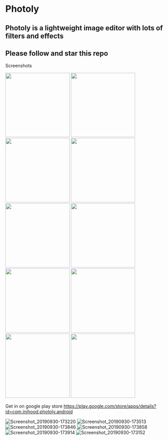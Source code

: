 # Photoly
## Photoly is a lightweight image editor with lots of filters and effects
## Please follow and star this repo

Screenshots

<p float="left">
  <img src="https://user-images.githubusercontent.com/15949588/80279598-b7af0980-86f6-11ea-84c6-be37e8ad5b5e.png" width="200"/>
  <img src="https://user-images.githubusercontent.com/15949588/80279599-baa9fa00-86f6-11ea-838f-1b57d16d7583.png" width="200" /> 
  <img src="https://user-images.githubusercontent.com/15949588/80279601-bd0c5400-86f6-11ea-9512-4d7f8a3dd7dd.png" width="200" /> 
  <img src="https://user-images.githubusercontent.com/15949588/80279603-bed61780-86f6-11ea-9c38-8a700c5259b3.png" width="200" /> 
  
  <img src="https://user-images.githubusercontent.com/15949588/80279692-21c7ae80-86f7-11ea-81cd-386042a7cdef.png" width="200" /> 
  <img src="https://user-images.githubusercontent.com/15949588/80279700-268c6280-86f7-11ea-9c06-1621cd80b666.png" width="200" /> 
  <img src="https://user-images.githubusercontent.com/15949588/80279701-27bd8f80-86f7-11ea-8d96-76a1a2420df4.png" width="200" /> 
  <img src="https://user-images.githubusercontent.com/15949588/80279706-2be9ad00-86f7-11ea-80e0-fa2b337112c9.png" width="200" /> 
  <img src="https://user-images.githubusercontent.com/15949588/80279709-30ae6100-86f7-11ea-91e0-06b2f5660b93.png" width="200" /> 
  <img src="https://user-images.githubusercontent.com/15949588/80279711-32782480-86f7-11ea-8052-9c6b94d63b25.png" width="200" /> 
</p>

Get in on google play store https://play.google.com/store/apps/details?id=com.inihood.photoly.android



![Screenshot_20190930-173220](https://user-images.githubusercontent.com/15949588/80279692-21c7ae80-86f7-11ea-81cd-386042a7cdef.png)
![Screenshot_20190930-173513](https://user-images.githubusercontent.com/15949588/80279700-268c6280-86f7-11ea-9c06-1621cd80b666.png)
![Screenshot_20190930-173846](https://user-images.githubusercontent.com/15949588/80279701-27bd8f80-86f7-11ea-8d96-76a1a2420df4.png)
![Screenshot_20190930-173858](https://user-images.githubusercontent.com/15949588/80279706-2be9ad00-86f7-11ea-80e0-fa2b337112c9.png)
![Screenshot_20190930-173914](https://user-images.githubusercontent.com/15949588/80279709-30ae6100-86f7-11ea-91e0-06b2f5660b93.png)
![Screenshot_20190930-173152](https://user-images.githubusercontent.com/15949588/80279711-32782480-86f7-11ea-8052-9c6b94d63b25.png)








